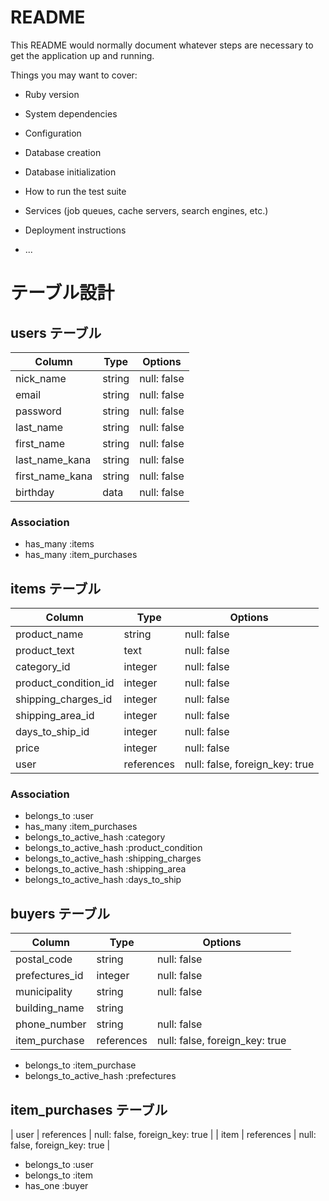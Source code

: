 # README

This README would normally document whatever steps are necessary to get the
application up and running.

Things you may want to cover:

* Ruby version

* System dependencies

* Configuration

* Database creation

* Database initialization

* How to run the test suite

* Services (job queues, cache servers, search engines, etc.)

* Deployment instructions

* ...

# テーブル設計
## users テーブル

| Column         | Type   | Options     |
| ---------------| ------ | ----------- |
| nick_name      | string | null: false |
| email          | string | null: false |
| password       | string | null: false |
| last_name      | string | null: false |
| first_name     | string | null: false |
| last_name_kana | string | null: false |
| first_name_kana| string | null: false |
| birthday       | data   | null: false |



### Association

- has_many :items
- has_many :item_purchases

## items テーブル

| Column              | Type       | Options     |
| --------------------| -----------| ----------- |
| product_name        | string     | null: false |
| product_text        | text       | null: false |
| category_id         | integer    | null: false |
| product_condition_id| integer    | null: false |
| shipping_charges_id | integer    | null: false |
| shipping_area_id    | integer    | null: false |
| days_to_ship_id     | integer    | null: false |
| price               | integer    | null: false |
| user                | references | null: false, foreign_key: true |

### Association

- belongs_to :user
- has_many :item_purchases
- belongs_to_active_hash :category
- belongs_to_active_hash :product_condition
- belongs_to_active_hash :shipping_charges
- belongs_to_active_hash :shipping_area
- belongs_to_active_hash :days_to_ship

## buyers テーブル

| Column                 | Type       | Options     |
| -----------------------| -----------| ----------- |
| postal_code            | string     | null: false |
| prefectures_id         | integer    | null: false |
| municipality           | string     | null: false |
| building_name          | string     |             |
| phone_number           | string     | null: false |
| item_purchase          | references | null: false, foreign_key: true |

- belongs_to :item_purchase
- belongs_to_active_hash :prefectures

## item_purchases テーブル　

| user              | references | null: false, foreign_key: true |
| item              | references | null: false, foreign_key: true |

- belongs_to :user
- belongs_to :item
- has_one :buyer